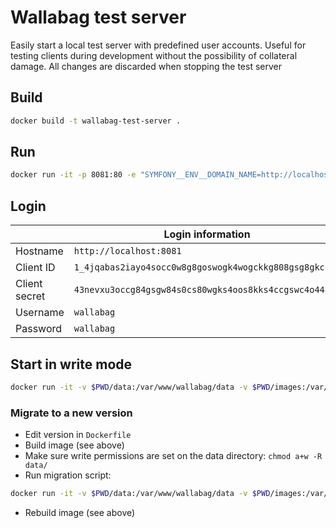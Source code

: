# Wallabag test server
Easily start a local test server with predefined user accounts. Useful for testing clients during development without the possibility of collateral damage. All changes are discarded when stopping the test server

## Build
```bash
docker build -t wallabag-test-server .
```

## Run
```bash
docker run -it -p 8081:80 -e "SYMFONY__ENV__DOMAIN_NAME=http://localhost:8081" wallabag-test-server
```

## Login
|               | Login information |
| ------------- | ------------- |
| Hostname      | `http://localhost:8081`                                |
| Client ID     | `1_4jqabas2iayo4socc0w8g8goswogk4wogckkg808gsg8gkcs0k` |
| Client secret | `43nevxu3occg84gsgw84s0cs80wgks4oos8kks4ccgswc4o448`   |
| Username      | `wallabag`                                             |
| Password      | `wallabag`                                             |

## Start in write mode
```bash
docker run -it -v $PWD/data:/var/www/wallabag/data -v $PWD/images:/var/www/wallabag/web/assets/images -p 8081:80 -e "SYMFONY__ENV__DOMAIN_NAME=http://localhost:8081" wallabag-test-server
```

### Migrate to a new version

- Edit version in `Dockerfile`
- Build image (see above)
- Make sure write permissions are set on the data directory: `chmod a+w -R data/`
- Run migration script:
```bash
docker run -it -v $PWD/data:/var/www/wallabag/data -v $PWD/images:/var/www/wallabag/web/assets/images -p 8081:80 -e "SYMFONY__ENV__DOMAIN_NAME=http://localhost:8081" wallabag-test-server migrate
```
- Rebuild image (see above)
